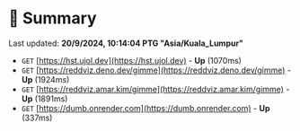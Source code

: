 # 📖 Summary
Last updated: **20/9/2024, 10:14:04 PTG "Asia/Kuala_Lumpur"**

- `GET` [https://hst.ujol.dev](https://hst.ujol.dev) - **Up** (1070ms)
- `GET` [https://reddviz.deno.dev/gimme](https://reddviz.deno.dev/gimme) - **Up** (1924ms)
- `GET` [https://reddviz.amar.kim/gimme](https://reddviz.amar.kim/gimme) - **Up** (1891ms)
- `GET` [https://dumb.onrender.com](https://dumb.onrender.com) - **Up** (337ms)
